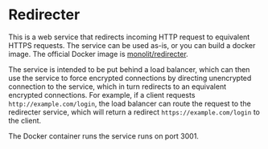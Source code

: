 # Redirecter

This is a web service that redirects incoming HTTP request to equivalent HTTPS requests.  The service can be used as-is, or you can build a docker image.  The official Docker image is [monolit/redirecter](https://hub.docker.com/r/monolit/redirecter).

The service is intended to be put behind a load balancer, which can then use the service to force encrypted connections by directing unencrypted connection to the service, which in turn redirects to an equivalent encrypted connections.  For example, if a client requests `http://example.com/login`, the load balancer can route the request to the redirecter service, which will return a redirect `https://example.com/login` to the client.

The Docker container runs the service runs on port 3001.
